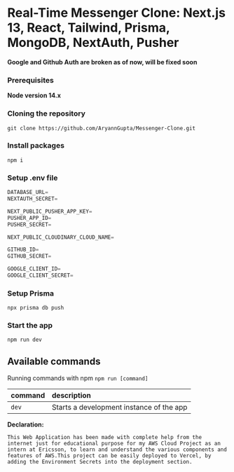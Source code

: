 # Real-Time Messenger Clone: Next.js 13, React, Tailwind, Prisma, MongoDB, NextAuth, Pusher

**Google and Github Auth are broken as of now, will be fixed soon**

### Prerequisites

**Node version 14.x**

### Cloning the repository

```shell
git clone https://github.com/AryannGupta/Messenger-Clone.git
```

### Install packages

```shell
npm i
```

### Setup .env file

```js
DATABASE_URL=
NEXTAUTH_SECRET=

NEXT_PUBLIC_PUSHER_APP_KEY=
PUSHER_APP_ID=
PUSHER_SECRET=

NEXT_PUBLIC_CLOUDINARY_CLOUD_NAME=

GITHUB_ID=
GITHUB_SECRET=

GOOGLE_CLIENT_ID=
GOOGLE_CLIENT_SECRET=
```

### Setup Prisma

```shell
npx prisma db push

```

### Start the app

```shell
npm run dev
```

## Available commands

Running commands with npm `npm run [command]`

| command | description                              |
| :------ | :--------------------------------------- |
| `dev`   | Starts a development instance of the app |

**Declaration:**

`This Web Application has been made with complete help from the internet just for educational purpose for my AWS Cloud Project as an intern at Ericsson, to learn and understand the various components and features of AWS.This project can be easily deployed to Vercel, by adding the Environment Secrets into the deployment section.`
